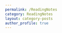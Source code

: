 ```yaml
---
permalink: /ReadingNotes
category: ReadingNotes
layout: category-posts
author_profile: true
---
```

